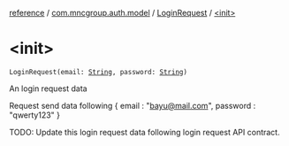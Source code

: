 [reference](../../index.md) / [com.mncgroup.auth.model](../index.md) / [LoginRequest](index.md) / [&lt;init&gt;](./-init-.md)

# &lt;init&gt;

`LoginRequest(email: `[`String`](https://kotlinlang.org/api/latest/jvm/stdlib/kotlin/-string/index.html)`, password: `[`String`](https://kotlinlang.org/api/latest/jvm/stdlib/kotlin/-string/index.html)`)`

An login request data

Request send data following
{
email : "bayu@mail.com",
password : "qwerty123"
}

TODO: Update this login request data following login request API contract.

